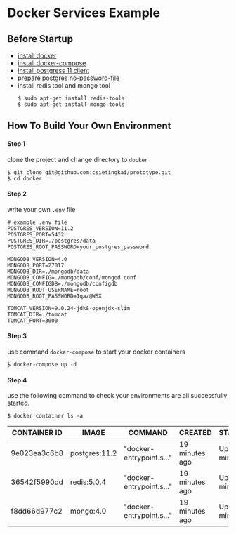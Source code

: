 # Docker Services Example

## Before Startup
+ [install docker](https://docs.docker.com/install/linux/docker-ce/ubuntu/)
+ [install docker-compose](https://docs.docker.com/compose/install/)
+ [install postgress 11 client](https://computingforgeeks.com/install-postgresql-11-on-ubuntu-18-04-ubuntu-16-04/)
+ [prepare postgres no-password-file](https://stackoverflow.com/questions/32002846/run-psql-and-pg-dump-without-password-and-without-using-sudo-u-postgres)
+ install redis tool and mongo tool
    ```
    $ sudo apt-get install redis-tools
    $ sudo apt-get install mongo-tools
    ```

## How To Build Your Own Environment

#### Step 1
clone the project and change directory to `docker`
``` 
$ git clone git@github.com:csietingkai/prototype.git
$ cd docker
```

#### Step 2
write your own `.env` file
``` 
# example .env file
POSTGRES_VERSION=11.2
POSTGRES_PORT=5432
POSTGRES_DIR=./postgres/data
POSTGRES_ROOT_PASSWORD=your_postgres_password

MONGODB_VERSION=4.0
MONGODB_PORT=27017
MONGODB_DIR=./mongodb/data
MONGODB_CONFIG=./mongodb/conf/mongod.conf
MONGODB_CONFIGDB=./mongodb/configdb
MONGODB_ROOT_USERNAME=root
MONGODB_ROOT_PASSWORD=1qaz@WSX

TOMCAT_VERSION=9.0.24-jdk8-openjdk-slim
TOMCAT_DIR=./tomcat
TOMCAT_PORT=3000
```

#### Step 3
use command `docker-compose` to start your docker containers
```
$ docker-compose up -d
```

#### Step 4
use the following command to check your environments are all successfully started.
```
$ docker container ls -a
```
| CONTAINER ID | IMAGE | COMMAND | CREATED | STATUS | PORTS | NAMES |
|--------------|-------|---------|---------|--------|-------|-------|
| 9e023ea3c6b8 | postgres:11.2 | "docker-entrypoint.s…" | 19 minutes ago | Up 19 minutes | 0.0.0.0:5432->5432/tcp | postgres |
| 36542f5990dd | redis:5.0.4 | "docker-entrypoint.s…" | 19 minutes ago | Up 19 minutes | 0.0.0.0:6379->6379/tcp | redis |
| f8dd66d977c2 | mongo:4.0 | "docker-entrypoint.s…" | 19 minutes ago | Up 19 minutes | 0.0.0.0:27017->27017/tcp | mongodb  |
